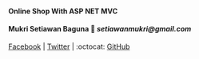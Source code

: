 #### Online Shop With ASP NET MVC
#### Mukri Setiawan Baguna :love_letter: _setiawanmukri@gmail.com_

[Facebook](https://www.facebook.com/wansetiawan19) | 
[Twitter](https://twitter.com/Mr_wansetiawan) |
:octocat: [GitHub](https://github.com/setiawan19)
